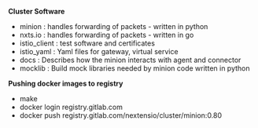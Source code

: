 **Cluster Software**
- minion       : handles forwarding of packets - written in python
- nxts.io      : handles forwarding of packets - written in go
- istio_client : test software and certificates
- istio_yaml   : Yaml files for gateway, virtual service
- docs         : Describes how the minion interacts with agent and connector
- mocklib      : Build mock libraries needed by minion code written in python

**Pushing docker images to registry**

- make
- docker login registry.gitlab.com
- docker push registry.gitlab.com/nextensio/cluster/minion:0.80
